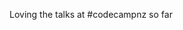 <!--
id: 186795364
link: http://kevinisom.info/post/186795364/loving-the-talks-at-codecampnz-so-far
slug: loving-the-talks-at-codecampnz-so-far
date: Sun Sep 13 2009 21:01:04 GMT+1200 (NZST)
raw: {"blog_name":"kevinisom","id":186795364,"post_url":"http://kevinisom.info/post/186795364/loving-the-talks-at-codecampnz-so-far","slug":"loving-the-talks-at-codecampnz-so-far","type":"text","date":"2009-09-13 09:01:04 GMT","timestamp":1252832464,"state":"published","format":"html","reblog_key":"Rb6CnJTw","tags":[],"short_url":"http://tmblr.co/Zw68YyB8aLa","highlighted":[],"feed_item":"http://twitter.com/kev_nz/statuses/3944684745","from_feed_id":"650289","note_count":0,"title":null,"body":"<p>Loving the talks at #codecampnz so far</p>"}
publish: 2009-09-013
tags: 
title: null
-->


Loving the talks at \#codecampnz so far


